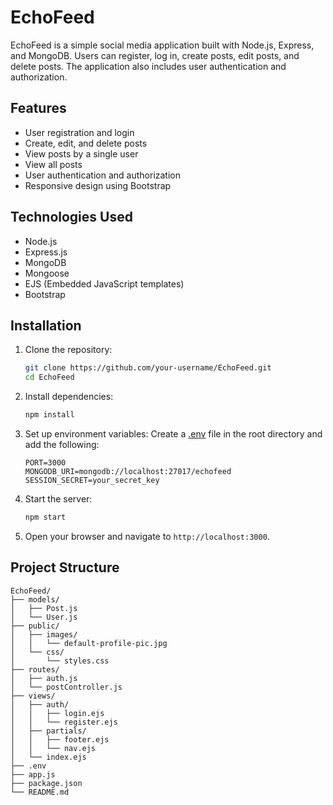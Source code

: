 # EchoFeed

EchoFeed is a simple social media application built with Node.js, Express, and MongoDB. Users can register, log in, create posts, edit posts, and delete posts. The application also includes user authentication and authorization.

## Features

- User registration and login
- Create, edit, and delete posts
- View posts by a single user
- View all posts
- User authentication and authorization
- Responsive design using Bootstrap

## Technologies Used

- Node.js
- Express.js
- MongoDB
- Mongoose
- EJS (Embedded JavaScript templates)
- Bootstrap

## Installation

1. Clone the repository:

   ```bash
   git clone https://github.com/your-username/EchoFeed.git
   cd EchoFeed
   ```

2. Install dependencies:

   ```bash
   npm install
   ```

3. Set up environment variables:
   Create a [.env](http://_vscodecontentref_/1) file in the root directory and add the following:

   ```env
   PORT=3000
   MONGODB_URI=mongodb://localhost:27017/echofeed
   SESSION_SECRET=your_secret_key
   ```

4. Start the server:

   ```bash
   npm start
   ```

5. Open your browser and navigate to `http://localhost:3000`.

## Project Structure

```plaintext
EchoFeed/
├── models/
│   ├── Post.js
│   └── User.js
├── public/
│   ├── images/
│   │   └── default-profile-pic.jpg
│   └── css/
│       └── styles.css
├── routes/
│   ├── auth.js
│   └── postController.js
├── views/
│   ├── auth/
│   │   ├── login.ejs
│   │   └── register.ejs
│   ├── partials/
│   │   ├── footer.ejs
│   │   └── nav.ejs
│   └── index.ejs
├── .env
├── app.js
├── package.json
└── README.md
```
